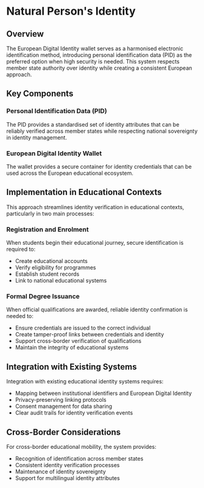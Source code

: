# Natural Person's Identity

## Overview

The European Digital Identity wallet serves as a harmonised electronic identification method, introducing personal identification data (PID) as the preferred option when high security is needed. This system respects member state authority over identity while creating a consistent European approach.

## Key Components

### Personal Identification Data (PID)
The PID provides a standardised set of identity attributes that can be reliably verified across member states while respecting national sovereignty in identity management.

### European Digital Identity Wallet
The wallet provides a secure container for identity credentials that can be used across the European educational ecosystem.

## Implementation in Educational Contexts

This approach streamlines identity verification in educational contexts, particularly in two main processes:

### Registration and Enrolment
When students begin their educational journey, secure identification is required to:
- Create educational accounts
- Verify eligibility for programmes
- Establish student records
- Link to national educational systems

### Formal Degree Issuance
When official qualifications are awarded, reliable identity confirmation is needed to:
- Ensure credentials are issued to the correct individual
- Create tamper-proof links between credentials and identity
- Support cross-border verification of qualifications
- Maintain the integrity of educational systems

## Integration with Existing Systems

Integration with existing educational identity systems requires:
- Mapping between institutional identifiers and European Digital Identity
- Privacy-preserving linking protocols
- Consent management for data sharing
- Clear audit trails for identity verification events

## Cross-Border Considerations

For cross-border educational mobility, the system provides:
- Recognition of identification across member states
- Consistent identity verification processes
- Maintenance of identity sovereignty
- Support for multilingual identity attributes